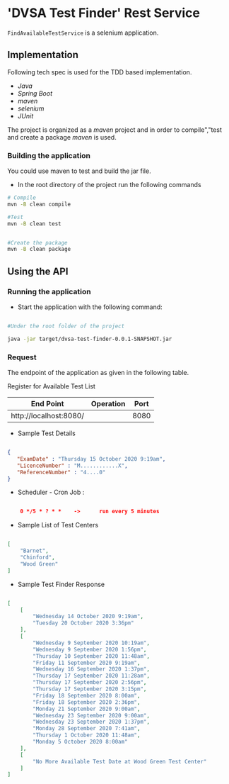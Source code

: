 # 'DVSA Test Finder' Rest Service

`FindAvailableTestService` is a  selenium application.

## Implementation

Following tech spec is used for the TDD based implementation.

- *Java*
- *Spring Boot*
- *maven*
- *selenium*
- *JUnit*


The project is organized as a *maven* project and in order to compile","test and create a package *maven* is used.

### Building the application

You could use maven to test and build the jar file.

* In the root directory of the project run the following commands

```bash
# Compile
mvn -B clean compile

#Test
mvn -B clean test


#Create the package
mvn -B clean package

```

## Using the API

### Running the application

* Start the application with the following command:

```bash

#Under the root folder of the project

java -jar target/dvsa-test-finder-0.0.1-SNAPSHOT.jar

```


### Request

The endpoint of the application as given in the following table.

 Register for Available Test List

|End Point                      | Operation    |Port  |
|-------------------------------|--------------|------|
|http://localhost:8080/         |              | 8080 |


* Sample Test Details
```json

{
   "ExamDate" : "Thursday 15 October 2020 9:19am",
   "LicenceNumber" : "M............X",
   "ReferenceNumber" : "4....0"
}

```


* Scheduler - Cron Job :
```json

    0 */5 * ? * *    ->      run every 5 minutes
```

* Sample List of Test Centers
```json

[
    "Barnet",
    "Chinford",
    "Wood Green"
]
```
* Sample Test Finder Response

```json

[
    [
        "Wednesday 14 October 2020 9:19am",
        "Tuesday 20 October 2020 3:36pm"
    ],
    [
        "Wednesday 9 September 2020 10:19am",
        "Wednesday 9 September 2020 1:56pm",
        "Thursday 10 September 2020 11:48am",
        "Friday 11 September 2020 9:19am",
        "Wednesday 16 September 2020 1:37pm",
        "Thursday 17 September 2020 11:28am",
        "Thursday 17 September 2020 2:56pm",
        "Thursday 17 September 2020 3:15pm",
        "Friday 18 September 2020 8:00am",
        "Friday 18 September 2020 2:36pm",
        "Monday 21 September 2020 9:00am",
        "Wednesday 23 September 2020 9:00am",
        "Wednesday 23 September 2020 1:37pm",
        "Monday 28 September 2020 7:41am",
        "Thursday 1 October 2020 11:48am",
        "Monday 5 October 2020 8:00am"
    ],
    [
        "No More Available Test Date at Wood Green Test Center"
    ]
]
```
